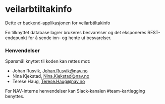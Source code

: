 # veilarbtiltakinfo

Dette er backend-applikasjonen for [veilarbtiltakinfo](https://github.com/navikt/veilarbtiltakinfo)

En tilknyttet database lagrer brukeres besvarelser og det eksponeres REST-endepunkt for å sende inn- og hente ut besvarelser.

### Henvendelser
Spørsmål knyttet til koden kan rettes mot:
 
* Johan Rusvik, Johan.Rusvik@nav.no
* Nina Kjekstad, Nina.Kjekstad@nav.no
* Terese Haug, Terese.Haug@nav.no

For NAV-interne henvendelser kan Slack-kanalen #team-kartlegging benyttes.
